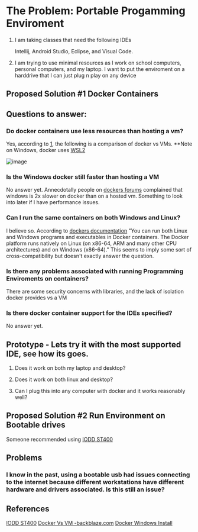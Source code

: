 # The Problem: Portable Progamming Enviroment

1. I am taking classes that need the following IDEs

    Intellij, Android Studio, Eclipse, and Visual Code.

2. I am trying to use minimal resources as I work on school computers, personal computers, and my laptop. I want to put the enviroment on a harddrive that I can just plug n play on any device

## Proposed Solution \#1 Docker Containers

## Questions to answer:

### Do docker containers use less resources than hosting a vm?

Yes, according to [1](https://www.backblaze.com/blog/vm-vs-containers/), the following is a comparison of docker vs VMs. **Note on Windows, docker uses [WSL2](https://docs.docker.com/desktop/install/windows-install/)


![image](https://user-images.githubusercontent.com/1501624/213533002-a7335042-6c52-42bd-bf0a-0d4a4007957e.png)

### Is the Windows docker still faster than hosting a VM

No answer yet. Annecdotally people on [dockers forums](https://docs.docker.com/search/?q=windows%20slow) complained that windows is 2x slower on docker than on a hosted vm. Something to look into later if I have performance issues.

### Can I run the same containers on both Windows and Linux?

I believe so. According to [dockers documentation](https://docs.docker.com/engine/faq/#:~:text=You%20can%20run%20both%20Linux,on%20Linux%2C%20Windows%20and%20macOS.) "You can run both Linux and Windows programs and executables in Docker containers. The Docker platform runs natively on Linux (on x86-64, ARM and many other CPU architectures) and on Windows (x86-64)."  This seems to imply some sort of cross-compatibility but doesn't exactly answer the question.

### Is there any problems associated with running Programming Enviroments on containers?

There are some security concerns with libraries, and the lack of isolation docker provides vs a VM

### Is there docker container support for the IDEs specified?

No answer yet.


## Prototype - Lets try it with the most supported IDE, see how its goes.

1. Does it work on both my laptop and desktop?

2. Does it work on both linux and desktop?

3. Can I plug this into any computer with docker and it works reasonably well?




## Proposed Solution \#2 Run Environment on Bootable drives

Someone recommended using [IODD ST400](https://www.youtube.com/watch?v=ZSywLblIYa0)

## Problems

### I know in the past, using a bootable usb had issues connecting to the internet because different workstations have different hardware and drivers associated. Is this still an issue?



## References

[IODD ST400](https://www.youtube.com/watch?v=ZSywLblIYa0)
[Docker Vs VM -backblaze.com](https://www.backblaze.com/blog/vm-vs-containers/)
[Docker Windows Install](https://docs.docker.com/desktop/install/windows-install/)


